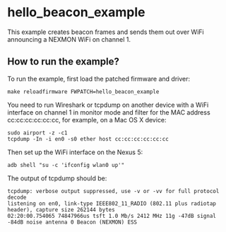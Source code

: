 # hello_beacon_example

This example creates beacon frames and sends them out over 
WiFi announcing a NEXMON WiFi on channel 1.

## How to run the example?

To run the example, first load the patched firmware and driver:
```
make reloadfirmware FWPATCH=hello_beacon_example
```

You need to run Wireshark or tcpdump on another device with a
WiFi interface on channel 1 in monitor mode and filter for the
MAC address cc:cc:cc:cc:cc:cc, for example, on a Mac OS X 
device:
```
sudo airport -z -c1
tcpdump -In -i en0 -s0 ether host cc:cc:cc:cc:cc:cc
```

Then set up the WiFi interface on the Nexus 5:
```
adb shell "su -c 'ifconfig wlan0 up'"
```

The output of tcpdump should be:
```
tcpdump: verbose output suppressed, use -v or -vv for full protocol decode
listening on en0, link-type IEEE802_11_RADIO (802.11 plus radiotap header), capture size 262144 bytes
02:20:00.754065 74847966us tsft 1.0 Mb/s 2412 MHz 11g -47dB signal -84dB noise antenna 0 Beacon (NEXMON) ESS
```
